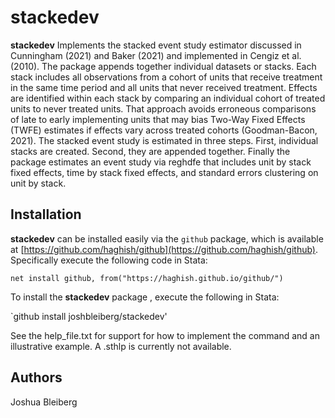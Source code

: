 # stackedev

**stackedev**     Implements the stacked event study estimator discussed in Cunningham (2021) and Baker (2021) and implemented in Cengiz et al. (2010). The package appends together individual datasets or stacks. Each stack includes all observations from a cohort of units that receive treatment in the same time period and all units that never received treatment. Effects are identified within each stack by comparing an individual cohort of treated units to never treated units. That approach avoids erroneous comparisons of late to early implementing units that may bias Two-Way Fixed Effects (TWFE) estimates if effects vary across treated cohorts (Goodman-Bacon, 2021). The stacked event study is estimated in three steps. First, individual stacks are created. Second, they are appended together. Finally the package estimates an event study via reghdfe that includes unit by stack fixed effects, time by stack fixed effects, and standard errors clustering on unit by stack.

## Installation
**stackedev** can be installed easily via the `github` package, which is available at [https://github.com/haghish/github](https://github.com/haghish/github).  Specifically execute the following code in Stata:

`net install github, from("https://haghish.github.io/github/")`

To install the **stackedev** package , execute the following in Stata:

`github install joshbleiberg/stackedev'

See the help_file.txt for support for how to implement the command and an illustrative example. A .sthlp is currently not available. 

## Authors
Joshua Bleiberg
